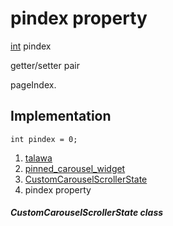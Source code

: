 
<div>

# pindex property

</div>


[int](https://api.flutter.dev/flutter/dart-core/int-class.html)
pindex


getter/setter pair




pageIndex.



## Implementation

``` language-dart
int pindex = 0;
```







1.  [talawa](../../index.html)
2.  [pinned_carousel_widget](../../widgets_pinned_carousel_widget/)
3.  [CustomCarouselScrollerState](../../widgets_pinned_carousel_widget/CustomCarouselScrollerState-class.html)
4.  pindex property

##### CustomCarouselScrollerState class







